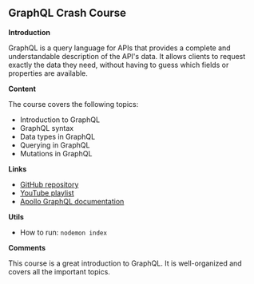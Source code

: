 ## GraphQL Crash Course

**Introduction**

GraphQL is a query language for APIs that provides a complete and understandable description of the API's data. It allows clients to request exactly the data they need, without having to guess which fields or properties are available.

**Content**

The course covers the following topics:

* Introduction to GraphQL
* GraphQL syntax
* Data types in GraphQL
* Querying in GraphQL
* Mutations in GraphQL

**Links**

* [GitHub repository](https://github.com/iamshaunjp/graphql-crash-course/tree/main)
* [YouTube playlist](https://youtube.com/playlist?list=PL4cUxeGkcC9gUxtblNUahcsg04cUxeGkcC9gUxtblNUahcsg04cUxeGkcC9gUxtblNUahcsg04cUxeGkcC9gUxtblNUahcsg04cUxeGkcC9gUxtblNUahcsg0)
* [Apollo GraphQL documentation](https://www.apollographql.com/docs/apollo-server/getting-started/)

**Utils**

* How to run: `nodemon index`

**Comments**

This course is a great introduction to GraphQL. It is well-organized and covers all the important topics.

